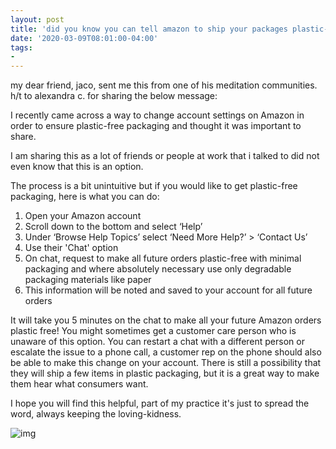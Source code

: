 ```yaml
---
layout: post
title: 'did you know you can tell amazon to ship your packages plastic-free?'
date: '2020-03-09T08:01:00-04:00'
tags:
- 
--- 
```


my dear friend, jaco, sent me this from one of his meditation communities. h/t to alexandra c. for sharing the below message:


I recently came across a way to change account settings on Amazon in order to ensure plastic-free packaging and thought it was important to share.

I am sharing this as a lot of friends or people at work that i talked to did not even know that this is an option.

The process is a bit unintuitive but if you would like to get plastic-free packaging, here is what you can do:

1. Open your Amazon account
1. Scroll down to the bottom and select ‘Help’
1. Under ‘Browse Help Topics’ select ‘Need More Help?’ > ‘Contact Us’
1. Use their 'Chat' option
1. On chat, request to make all future orders plastic-free with minimal packaging and where absolutely necessary use only degradable packaging materials like paper
1. This information will be noted and saved to your account for all future orders

It will take you 5 minutes on the chat to make all your future Amazon orders plastic free! You might sometimes get a customer care person who is unaware of this option. You can restart a chat with a different person or escalate the issue to a phone call, a customer rep on the phone should also be able to make this change on your account. There is still a possibility that they will ship a few items in plastic packaging, but it is a great way to make them hear what consumers want. 

I hope you will find this helpful, part of my practice it's just to spread the word, always keeping the loving-kidness.

![img](https://i.imgur.com/53ycFt6.png)


<!-- hyperlink bank -->


<!-- &#042; = asterisk -->
<!-- &#039; = single quote '-->

